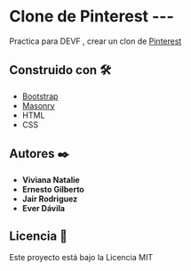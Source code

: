 # Clone de Pinterest ---
 Practica para DEVF , crear un clon de  [Pinterest](https://pinterest.com)  
 

## Construido con 🛠️


* [Bootstrap](https://getbootstrap.com/) 
* [Masonry](https://masonry.desandro.com)  
* HTML
* CSS

 
## Autores ✒️


* **Viviana Natalie**  
* **Ernesto Gilberto**  
* **Jair Rodriguez**  
* **Ever Dávila**  
 
 





## Licencia 📄

Este proyecto está bajo la Licencia MIT


 
